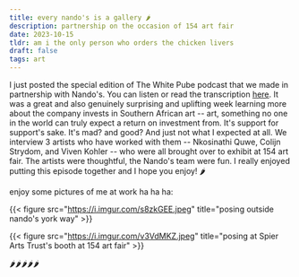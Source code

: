 ```yaml
---
title: every nando's is a gallery 🌶 
description: partnership on the occasion of 154 art fair
date: 2023-10-15
tldr: am i the only person who orders the chicken livers
draft: false
tags: art
---
```


I just posted the special edition of The White Pube podcast that we made in partnership with Nando's. You can listen or read the transcription [here](http://thewhitepube.co.uk/podcasts/nandos/). It was a great and also genuinely surprising and uplifting week learning more about the company invests in Southern African art -- art, something no one in the world can truly expect a return on investment from. It's support for support's sake. It's mad? and good? And just not what I expected at all. We interview 3 artists who have worked with them -- Nkosinathi Quwe, Colijn Strydom, and Viven Kohler -- who were all brought over to exhibit at 154 art fair. The artists were thoughtful, the Nando's team were fun. I really enjoyed putting this episode together and I hope you enjoy! 🌶

enjoy some pictures of me at work ha ha ha: 

{{< figure src="https://i.imgur.com/s8zkGEE.jpeg" title="posing outside nando's york way" >}}

{{< figure src="https://i.imgur.com/v3VdMKZ.jpeg" title="posing at Spier Arts Trust's booth at 154 art fair" >}}

🌶🌶🌶🌶🌶


